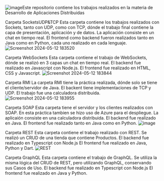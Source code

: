 ![image](https://github.com/markesiano/Distribuidas-Trabajos/assets/118830526/bc8eb296-c600-4039-9129-60a4bde892aa)Este repositorio contiene los trabajos realizados en la materia de Desarrollo de Aplicaciones Distribuidas

Carpeta SocketsUDP&TCP
Esta carpeta contiene los trabajos realizados con Sockets, tanto con UDP, como con TCP, dónde el trabajo final contiene la capa de presentación, aplicación y de datos. La aplicación consiste en un chat en tiempo real.
El frontend como backend fueron realizados tanto en Java como en Python, cada uno realizado en cada lenguaje.
![Screenshot 2024-05-12 183520](https://github.com/markesiano/Distribuidas-Trabajos/assets/118830526/b7ca6fba-d2f1-49b1-b47b-a80a89e6e314)

Carpeta WebSockets
Esta carpeta contiene el trabajo de WebSockets, dónde se realizó en 3 capas un chat en tiempo real.
El backend fue realizado en Javascript con Node.js.
El frontend fue realizado en HTML, CSS y Javascript.
![Screenshot 2024-05-12 183844](https://github.com/markesiano/Distribuidas-Trabajos/assets/118830526/e5cb49ca-54cd-438a-a53c-7b043c043bcb)

Carpeta RMI
La carpeta RMI tiene la práctica realizada, dónde solo se tiene el cliente/servidor de Java. El backent tiene implementaciones de TCP y UDP.
El trabajo fue una calculadora distribuida.
![Screenshot 2024-05-12 183955](https://github.com/markesiano/Distribuidas-Trabajos/assets/118830526/129bf521-f564-491f-862d-ad19235b8064)

Carpeta SOAP
Esta carpeta tiene el servidor y los clientes realizados con SOAP. En esta práctica tambien se hizo uso de Azure para el despliegue.
La aplicaión consiste en una calculadora distribuida.
El backend fue realizado en Java.
El frontend fue realizado tanto en Java como en Python.
![image](https://github.com/markesiano/Distribuidas-Trabajos/assets/118830526/ba27aaf6-7d77-4c06-abc9-f35ff8ce97ed)

Carpeta REST
Esta carpeta contiene el trabajo realizado con REST. Se realizó un CRUD de una tienda que contiene Productos.
El backend fue realizado en Typescript con Node.js
El frontend fue realizado en Java, Python y Dart.
![REST](https://github.com/markesiano/Distribuidas-Trabajos/assets/118830526/f8b84aef-4f35-4581-8c45-0f9517c67d8a)

Carpeta GraphQL
Esta carpeta contiene el trabajo de GraphQL. Se utiliza la misma lógica del CRUD de REST, pero utilizando GraphQL, conservando sus Casos de Uso.
El backend fue realizado en Typescript con Node.js
El frontend fue realizado en Java y Python.

